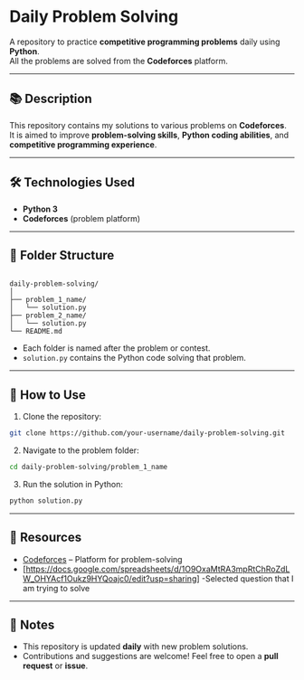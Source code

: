 
# Daily Problem Solving

A repository to practice **competitive programming problems** daily using **Python**.  
All the problems are solved from the **Codeforces** platform.

---

## 📚 Description

This repository contains my solutions to various problems on **Codeforces**.  
It is aimed to improve **problem-solving skills**, **Python coding abilities**, and **competitive programming experience**.

---

## 🛠️ Technologies Used

- **Python 3**
- **Codeforces** (problem platform)

---

## 📂 Folder Structure

```

daily-problem-solving/
│
├── problem_1_name/
│   └── solution.py
├── problem_2_name/
│   └── solution.py
└── README.md

````

- Each folder is named after the problem or contest.
- `solution.py` contains the Python code solving that problem.

---

## 🚀 How to Use

1. Clone the repository:
```bash
git clone https://github.com/your-username/daily-problem-solving.git
````

2. Navigate to the problem folder:

```bash
cd daily-problem-solving/problem_1_name
```

3. Run the solution in Python:

```bash
python solution.py
```

---

## 🔗 Resources

* [Codeforces](https://codeforces.com/) – Platform for problem-solving
* [https://docs.google.com/spreadsheets/d/1O9OxaMtRA3mpRtChRoZdLW_OHYAcf1Oukz9HYQoajc0/edit?usp=sharing] -Selected question that I am trying to solve

---

## 📌 Notes

* This repository is updated **daily** with new problem solutions.
* Contributions and suggestions are welcome! Feel free to open a **pull request** or **issue**.

